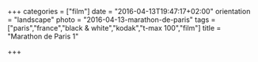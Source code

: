 +++
categories = ["film"]
date = "2016-04-13T19:47:17+02:00"
orientation = "landscape"
photo = "2016-04-13-marathon-de-paris"
tags = ["paris","france","black & white","kodak","t-max 100","film"]
title = "Marathon de Paris 1"

+++
